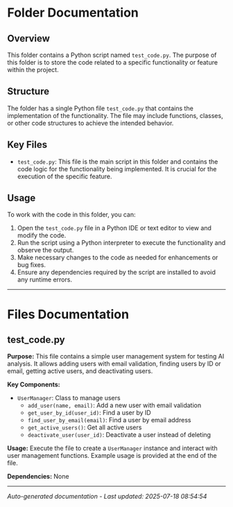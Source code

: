 # Folder Documentation

## Overview
This folder contains a Python script named `test_code.py`. The purpose of this folder is to store the code related to a specific functionality or feature within the project.

## Structure
The folder has a single Python file `test_code.py` that contains the implementation of the functionality. The file may include functions, classes, or other code structures to achieve the intended behavior.

## Key Files
- `test_code.py`: This file is the main script in this folder and contains the code logic for the functionality being implemented. It is crucial for the execution of the specific feature.

## Usage
To work with the code in this folder, you can:
1. Open the `test_code.py` file in a Python IDE or text editor to view and modify the code.
2. Run the script using a Python interpreter to execute the functionality and observe the output.
3. Make necessary changes to the code as needed for enhancements or bug fixes.
4. Ensure any dependencies required by the script are installed to avoid any runtime errors.

---

# Files Documentation

## test_code.py

**Purpose:** This file contains a simple user management system for testing AI analysis. It allows adding users with email validation, finding users by ID or email, getting active users, and deactivating users.

**Key Components:**
- `UserManager`: Class to manage users
  - `add_user(name, email)`: Add a new user with email validation
  - `get_user_by_id(user_id)`: Find a user by ID
  - `find_user_by_email(email)`: Find a user by email address
  - `get_active_users()`: Get all active users
  - `deactivate_user(user_id)`: Deactivate a user instead of deleting

**Usage:** Execute the file to create a `UserManager` instance and interact with user management functions. Example usage is provided at the end of the file.

**Dependencies:** None

---
*Auto-generated documentation - Last updated: 2025-07-18 08:54:54*
